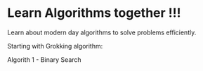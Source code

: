# Learn Algorithms together !!!
Learn about modern day algorithms to solve problems efficiently.

Starting with Grokking algorithm:

Algorith 1 - Binary Search
